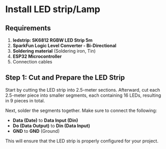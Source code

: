 # Install LED strip/Lamp

## Requirements
1. **ledstrip: SK6812 RGBW LED Strip 5m**
2. **SparkFun Logic Level Converter - Bi-Directional**
3. **Soldering material** (Soldering iron, Tin)
4. **ESP32 Microcontroller**
5. Connection cables

## Step 1: Cut and Prepare the LED Strip
Start by cutting the LED strip into 2.5-meter sections. Afterward, cut each 2.5-meter piece into smaller segments, each containing 16 LEDs, resulting in 9 pieces in total.

Next, solder the segments together. Make sure to connect the following:

- **Data (Date)** to **Data Input (Din)** 
- **Do (Data Output)** to **Din (Data Input)** 
- **GND** to **GND** (Ground)

This will ensure that the LED strip is properly configured for your project.
